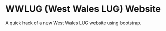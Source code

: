 WWLUG (West Wales LUG) Website
==============================

A quick hack of a new West Wales LUG website using bootstrap.
